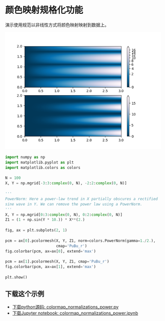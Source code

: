 # 颜色映射规格化功能

演示使用规范以非线性方式将颜色映射映射到数据上。

![颜色映射规格化功能示例](/static/images/gallery/sphx_glr_colormap_normalizations_power_001.png)

```python
import numpy as np
import matplotlib.pyplot as plt
import matplotlib.colors as colors

N = 100
X, Y = np.mgrid[-3:3:complex(0, N), -2:2:complex(0, N)]

'''
PowerNorm: Here a power-law trend in X partially obscures a rectified
sine wave in Y. We can remove the power law using a PowerNorm.
'''
X, Y = np.mgrid[0:3:complex(0, N), 0:2:complex(0, N)]
Z1 = (1 + np.sin(Y * 10.)) * X**(2.)

fig, ax = plt.subplots(2, 1)

pcm = ax[0].pcolormesh(X, Y, Z1, norm=colors.PowerNorm(gamma=1./2.),
                       cmap='PuBu_r')
fig.colorbar(pcm, ax=ax[0], extend='max')

pcm = ax[1].pcolormesh(X, Y, Z1, cmap='PuBu_r')
fig.colorbar(pcm, ax=ax[1], extend='max')

plt.show()
```

## 下载这个示例
            
- [下载python源码: colormap_normalizations_power.py](https://matplotlib.org/_downloads/colormap_normalizations_power.py)
- [下载Jupyter notebook: colormap_normalizations_power.ipynb](https://matplotlib.org/_downloads/colormap_normalizations_power.ipynb)